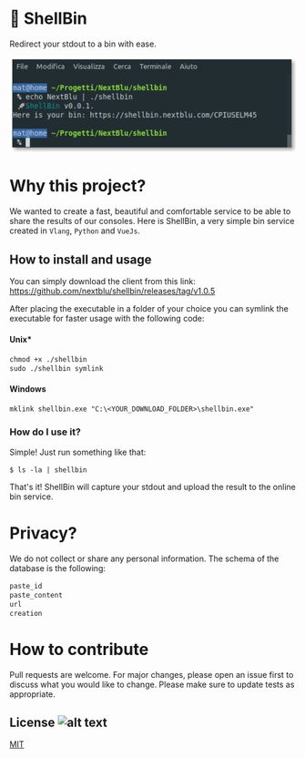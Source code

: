 # 🚀 ShellBin
Redirect your stdout to a bin with ease.

![ShellBin demo](/assets/img/screen.png)

# Why this project?
We wanted to create a fast, beautiful and comfortable service to be able to share the results of our consoles. 
Here is ShellBin, a very simple bin service created in `Vlang`, `Python` and `VueJs`.

## How to install and usage
You can simply download the client from this link: https://github.com/nextblu/shellbin/releases/tag/v1.0.5

After placing the executable in a folder of your choice you can symlink the executable for faster usage with the following code:

#### Unix*
```
chmod +x ./shellbin
sudo ./shellbin symlink
```
#### Windows
```
mklink shellbin.exe "C:\<YOUR_DOWNLOAD_FOLDER>\shellbin.exe"
```

### How do I use it?
Simple!
Just run something like that:
```
$ ls -la | shellbin
```
That's it! ShellBin will capture your stdout and upload the result to the online bin service.

# Privacy?

We do not collect or share any personal information. 
The schema of the database is the following:
```
paste_id
paste_content
url
creation
```

# How to contribute
Pull requests are welcome. For major changes, please open an issue first to discuss what you would like to change.
Please make sure to update tests as appropriate.

## License ![alt text](https://img.shields.io/npm/l/express.svg)
[MIT](https://choosealicense.com/licenses/mit/)
